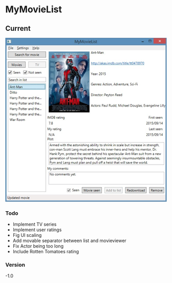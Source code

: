 # MyMovieList

## Current 

![Screenshot](/Screenshots/screenshot14092015.jpg)


### Todo
 - Implement TV series
 - Implement user ratings
 - Fig UI scaling
 - Add movable separator between list and movieviewer
 - Fix Actor being too long
 - Include Rotten Tomatoes rating


### Version

-1.0